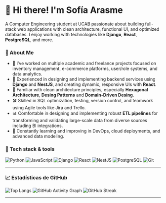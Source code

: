 # 👋 Hi there! I'm Sofía Arasme

A Computer Engineering student at UCAB passionate about building full-stack web applications with clean architecture, functional UI, and optimized databases. I enjoy working with technologies like **Django**, **React**, **PostgreSQL**, and more.

### 🚀 About Me

- 💼 I’ve worked on multiple academic and freelance projects focused on inventory management, e-commerce platforms, user/role systems, and data analytics.
- 🧠 Experienced in designing and implementing backend services using **Django** and **NestJS**, and creating dynamic, responsive UIs with **React**.
- 🧩 Familiar with clean architecture principles, especially **Hexagonal Architecture**, **Desing Patterns** and **Domain-Driven Desing**.
- 🛠️ Skilled in SQL optimization, testing, version control, and teamwork using Agile tools like Jira and Trello.
- 📊 Comfortable in designing and implementing robust **ETL pipelines** for transforming and validating large-scale data from diverse sources including BI integrations.
- 🌱 Constantly learning and improving in DevOps, cloud deployments, and advanced data modeling.

### 🧰 Tech stack & tools

![Python](https://img.shields.io/badge/Python-3776AB?style=flat&logo=python&logoColor=white)
![JavaScript](https://img.shields.io/badge/JavaScript-F7DF1E?style=flat&logo=javascript&logoColor=black)
![Django](https://img.shields.io/badge/Django-092E20?style=flat&logo=django&logoColor=white)
![React](https://img.shields.io/badge/React-20232a?style=flat&logo=react&logoColor=61dafb)
![NestJS](https://img.shields.io/badge/NestJS-E0234E?style=flat&logo=nestjs&logoColor=white)
![PostgreSQL](https://img.shields.io/badge/PostgreSQL-316192?style=flat&logo=postgresql&logoColor=white)
![Git](https://img.shields.io/badge/Git-F05032?style=flat&logo=git&logoColor=white)

---

### 📈 Estadísticas de GitHub

![Top Langs](https://github-readme-stats.vercel.app/api/top-langs/?username=sofiaarasme&layout=compact&theme=github_dark)
![GitHub Activity Graph](https://github-readme-activity-graph.cyclic.app/graph?username=sofiarasme&theme=github-compact)
![GitHub Streak](https://streak-stats.demolab.com?user=sofiarasme&theme=github-dark)

---


